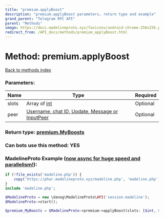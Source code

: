 ```yaml
---
title: "premium.applyBoost"
description: "premium.applyBoost parameters, return type and example"
grand_parent: "Telegram RPC API"
parent: "Methods"
image: https://docs.madelineproto.xyz/favicons/android-chrome-256x256.png
redirect_from: /API_docs/methods/premium_applyBoost.html
---
```

# Method: premium.applyBoost
[Back to methods index](index.html)



### Parameters:

| Name     |    Type       | Required |
|----------|---------------|----------|
|slots|Array of [int](/API_docs/types/int.html) | Optional|
|peer|[Username, chat ID, Update, Message or InputPeer](/API_docs/types/InputPeer.html) | Optional|


### Return type: [premium.MyBoosts](/API_docs/types/premium.MyBoosts.html)

### Can bots use this method: **YES**


### MadelineProto Example ([now async for huge speed and parallelism!](https://docs.madelineproto.xyz/docs/ASYNC.html)):


```php
if (!file_exists('madeline.php')) {
    copy('https://phar.madelineproto.xyz/madeline.php', 'madeline.php');
}
include 'madeline.php';

$MadelineProto = new \danog\MadelineProto\API('session.madeline');
$MadelineProto->start();

$premium_MyBoosts = $MadelineProto->premium->applyBoost(slots: [$int, $int], peer: $InputPeer, );
```

